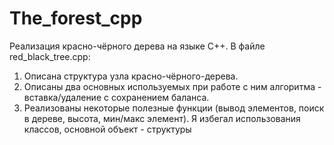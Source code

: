 # The_forest_cpp
Реализация красно-чёрного дерева на языке C++. 
В файле red_black_tree.cpp:
1. Описана структура узла красно-чёрного-дерева.
2. Описаны два основных используемых при работе с ним алгоритма - вставка/удаление с сохранением баланса.
3. Реализованы некоторые полезные функции (вывод элементов, поиск в дереве, высота, мин/макс элемент).
Я избегал использования классов, основной объект - структуры
